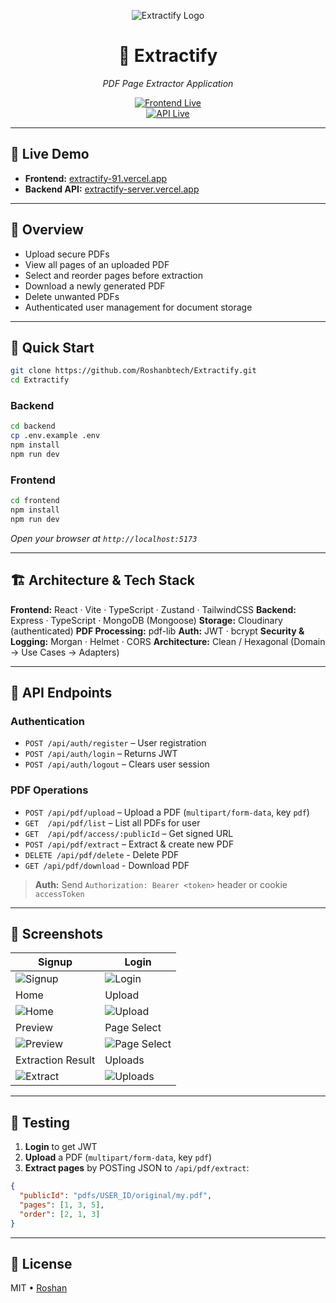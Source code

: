 <p align="center">
  <img src="https://img.shields.io/badge/Extractify-PDF%20Page%20Extractor-blue" alt="Extractify Logo">
</p>

<div align="center">

# 📑 Extractify

_PDF Page Extractor Application_

[![Frontend Live](https://img.shields.io/badge/Frontend-Live-blue.svg)](https://extractify-91.vercel.app)  
[![API Live](https://img.shields.io/badge/API-Live-green.svg)](https://extractify-server.vercel.app)

</div>

---

## 🔗 Live Demo

- **Frontend:** [extractify-91.vercel.app](https://extractify-91.vercel.app)  
- **Backend API:** [extractify-server.vercel.app](https://extractify-server.vercel.app)

---

## 🧐 Overview

- Upload secure PDFs  
- View all pages of an uploaded PDF  
- Select and reorder pages before extraction  
- Download a newly generated PDF  
- Delete unwanted PDFs  
- Authenticated user management for document storage  

---

## 🚀 Quick Start

```bash
git clone https://github.com/Roshanbtech/Extractify.git
cd Extractify
```

### Backend

```bash
cd backend
cp .env.example .env
npm install
npm run dev
```

### Frontend

```bash
cd frontend
npm install
npm run dev
```

*Open your browser at `http://localhost:5173`*

---

## 🏗 Architecture & Tech Stack

**Frontend:** React · Vite · TypeScript · Zustand · TailwindCSS
**Backend:** Express · TypeScript · MongoDB (Mongoose)
**Storage:** Cloudinary (authenticated)
**PDF Processing:** pdf-lib
**Auth:** JWT · bcrypt
**Security & Logging:** Morgan · Helmet · CORS
**Architecture:** Clean / Hexagonal (Domain → Use Cases → Adapters)

---

## 🔌 API Endpoints

### Authentication

* `POST /api/auth/register` – User registration
* `POST /api/auth/login` – Returns JWT
* `POST /api/auth/logout` – Clears user session

### PDF Operations

* `POST /api/pdf/upload` – Upload a PDF (`multipart/form-data`, key `pdf`)
* `GET  /api/pdf/list` – List all PDFs for user
* `GET  /api/pdf/access/:publicId` – Get signed URL
* `POST /api/pdf/extract` – Extract & create new PDF
* `DELETE /api/pdf/delete` - Delete PDF
* `GET /api/pdf/download` - Download PDF

> **Auth:** Send `Authorization: Bearer <token>` header or cookie `accessToken`

---

## 📸 Screenshots

| Signup                                | Login                                        |
| ------------------------------------- | -------------------------------------------- |
| ![Signup](./screenshots/signup.jpg)   | ![Login](./screenshots/login.jpg)            |
| Home                                  | Upload                                       |
| ![Home](./screenshots/home.jpg)       | ![Upload](./screenshots/upload.jpg)          |
| Preview                               | Page Select                                  |
| ![Preview](./screenshots/preview.jpg) | ![Page Select](./screenshots/pageselect.jpg) |
| Extraction Result                     | Uploads                                      |
| ![Extract](./screenshots/extract.jpg) | ![Uploads](./screenshots/uploads.jpg)        |

---

## 🧪 Testing

1. **Login** to get JWT
2. **Upload** a PDF (`multipart/form-data`, key `pdf`)
3. **Extract pages** by POSTing JSON to `/api/pdf/extract`:

```json
{
  "publicId": "pdfs/USER_ID/original/my.pdf",
  "pages": [1, 3, 5],
  "order": [2, 1, 3]
}
```

---

## 📄 License

MIT • [Roshan](https://github.com/Roshanbtech)


